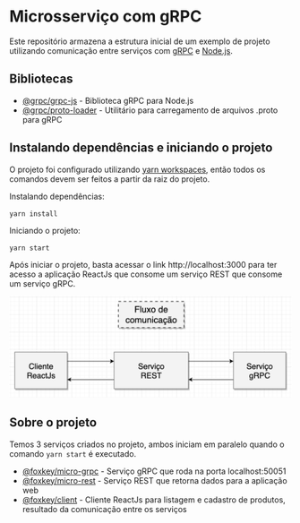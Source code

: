 # Microsserviço com gRPC

Este repositório armazena a estrutura inicial de um exemplo de projeto utilizando comunicação entre serviços com [gRPC](https://grpc.io/) e  [Node.js](https://nodejs.org/).

## Bibliotecas
- [@grpc/grpc-js](https://www.npmjs.com/package/@grpc/grpc-js) - Biblioteca gRPC para Node.js
- [@grpc/proto-loader](https://www.npmjs.com/package/@grpc/proto-loader) - Utilitário para carregamento de arquivos .proto para gRPC

## Instalando dependências e iniciando o projeto
O projeto foi configurado utilizando [yarn workspaces](https://yarnpkg.com/features/workspaces), então todos os comandos devem ser feitos a partir da raiz do projeto.

Instalando dependências:
```shell
yarn install
```
Iniciando o projeto:
```shell
yarn start
```

Após iniciar o projeto, basta acessar o link http://localhost:3000 para ter acesso a aplicação ReactJs que consome um serviço REST que consome um serviço gRPC.

![alt text](flow.png "Title")

## Sobre o projeto
Temos 3 serviços criados no projeto, ambos iniciam em paralelo quando o comando `yarn start` é executado.
- [@foxkey/micro-grpc](http://localhost:50051) - Serviço gRPC que roda na porta localhost:50051
- [@foxkey/micro-rest](http://localhost:9000) - Serviço REST que retorna dados para a aplicação web
- [@foxkey/client](http://localhost:3000) - Cliente ReactJs para listagem e cadastro de produtos, resultado da comunicação entre os serviços
